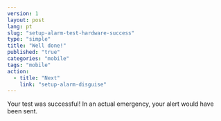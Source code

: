```yaml
---
version: 1
layout: post
lang: pt
slug: "setup-alarm-test-hardware-success"
type: "simple"
title: "Well done!"
published: "true"
categories: "mobile"
tags: "mobile"
action: 
  - title: "Next"
    link: "setup-alarm-disguise"
---
```


Your test was successful! In an actual emergency, your alert would have been sent.
